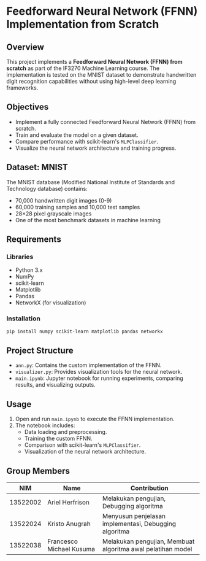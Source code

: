 # Feedforward Neural Network (FFNN) Implementation from Scratch

## Overview
This project implements a **Feedforward Neural Network (FFNN) from scratch** as part of the IF3270 Machine Learning course. The implementation is tested on the MNIST dataset to demonstrate handwritten digit recognition capabilities without using high-level deep learning frameworks.

## Objectives
- Implement a fully connected Feedforward Neural Network (FFNN) from scratch.
- Train and evaluate the model on a given dataset.
- Compare performance with scikit-learn's `MLPClassifier`.
- Visualize the neural network architecture and training progress.

## Dataset: MNIST
The MNIST database (Modified National Institute of Standards and Technology database) contains:
- 70,000 handwritten digit images (0-9)
- 60,000 training samples and 10,000 test samples
- 28×28 pixel grayscale images
- One of the most benchmark datasets in machine learning

## Requirements
### Libraries
- Python 3.x
- NumPy
- scikit-learn
- Matplotlib
- Pandas
- NetworkX (for visualization)

### Installation
```bash
pip install numpy scikit-learn matplotlib pandas networkx
```

## Project Structure
- `ann.py`: Contains the custom implementation of the FFNN.
- `visualizer.py`: Provides visualization tools for the neural network.
- `main.ipynb`: Jupyter notebook for running experiments, comparing results, and visualizing outputs.

## Usage
1. Open and run `main.ipynb` to execute the FFNN implementation.
2. The notebook includes:
   - Data loading and preprocessing.
   - Training the custom FFNN.
   - Comparison with scikit-learn's `MLPClassifier`.
   - Visualization of the neural network architecture.

## Group Members
| NIM      | Name                     | Contribution                     |
|----------|--------------------------|---------------------------------------|
| 13522002 | Ariel Herfrison          | Melakukan pengujian, Debugging algoritma |
| 13522024 | Kristo Anugrah           | Menyusun penjelasan implementasi, Debugging algoritma |
| 13522038 | Francesco Michael Kusuma  | Melakukan pengujian, Membuat algoritma awal pelatihan model |
